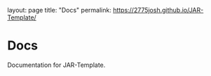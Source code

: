 layout: page
title: "Docs"
permalink: https://2775josh.github.io/JAR-Template/

# Docs
Documentation for JAR-Template. 
